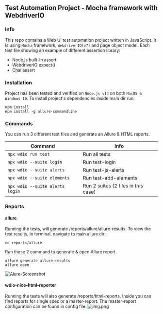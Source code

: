 ## Test Automation Project - Mocha framework with WebdriverIO

### Info
This repo contains a Web UI test automation project written in JavaScript. It is using ```Mocha``` framework, ```WebdriverIO(v7)``` and page object  model.
Each test file showing an example of different assertion library:

* Node.js built-in assert
* WebdriverIO expect()
* Chai assert

### Installation
Project has been tested and verified on ```Node.js v14``` on both ```MacOS & Windows 10```.
To install project's dependencies inside main dir run:
```
npm install
npm install -g allure-commandline
```

### Commands
You can run 3 different test files and generate an Allure & HTML reports.

| Command  | Info | 
| ------------- | ------------- |
| ```npx wdio run test```  | Run all tests |
| ```npx wdio --suite login```  | Run test-login |
| ```npx wdio --suite alerts```  | Run test-js-alerts |
| ```npx wdio --suite elements```  | Run test-add-elements |
| ```npx wdio --suite alerts login```  | Run 2 suites (2 files in this case) |


### Reports

#### allure
Running the tests, will generate /reports/allure/allure-results.
To view the test results, in terminal, navigate to main allure dir:
```
cd reports/allure
```
Run these 2 command to generate & open Allure report.
```
allure generate allure-results
allure open
```
![Alure-Screenshot](https://i.imgur.com/Mxpw0q0.png)

#### wdio-nice-html-reporter
Running the tests will also generate /reports/html-reports.
Inside you can find reports for single spec or a master-report. The master-report configuration can be found in config file.
![img.png](https://i.imgur.com/qajYGPR.png)